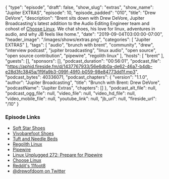 {
  "type": "episode",
  "draft": false,
  "show_slug": "extras",
  "show_name": "Jupiter EXTRAS",
  "episode": 10,
  "episode_padded": "010",
  "title": "Drew DeVore",
  "description": "Brent sits down with Drew DeVore, Jupiter Broadcasting's latest addition to the Audio Editing Engineer team and cohost of [Choose Linux](https://chooselinux.show/). We chat shoes, his love for linux, adventures in audio, and why JB feels like home.",
  "date": "2019-09-04T03:00:00-07:00",
  "header_image": "/images/shows/extras.png",
  "categories": [
    "Jupiter EXTRAS"
  ],
  "tags": [
    "audio",
    "brunch with brent",
    "community",
    "drew",
    "interview podcast",
    "jupiter broadcasting",
    "linux audio",
    "open source",
    "open source contribution",
    "pipewire",
    "regolith linux"
  ],
  "hosts": [
    "brent"
  ],
  "guests": [],
  "sponsors": [],
  "podcast_duration": "00:56:01",
  "podcast_file": "https://aphid.fireside.fm/d/1437767933/56e6db0a-de62-46a7-b4db-e28d3fc3845a/1f9fa9b3-099f-49f0-b059-98e84773dd1f.mp3",
  "podcast_bytes": 40336071,
  "podcast_chapters": {
    "version": "1.1.0",
    "author": "Jupiter Broadcasting",
    "title": "Brunch with Brent: Drew DeVore",
    "podcastName": "Jupiter Extras",
    "chapters": []
  },
  "podcast_alt_file": null,
  "podcast_ogg_file": null,
  "video_file": null,
  "video_hd_file": null,
  "video_mobile_file": null,
  "youtube_link": null,
  "jb_url": null,
  "fireside_url": "/10"
}


### Episode Links

  * [Soft Star Shoes](https://www.softstarshoes.com/ "Soft Star Shoes")
  * [Vivobarefoot Shoes](https://www.vivobarefoot.com/ "Vivobarefoot Shoes")
  * [Tuft and Needle Beds](https://www.tuftandneedle.com/ "Tuft and Needle Beds")
  * [Regolith Linux](https://regolith-linux.org/ "Regolith Linux")
  * [Pipewire](https://pipewire.org/ "Pipewire")
  * [Linux Unplugged 272: Prepare for Pipewire](https://linuxunplugged.com/272 "Linux Unplugged 272: Prepare for Pipewire")
  * [Choose Linux](https://chooselinux.show/ "Choose Linux")
  * [Reddit's 11foot8](https://www.reddit.com/r/11foot8/ "Reddit's 11foot8")
  * [@drewofdoom on Twitter](https://twitter.com/drewofdoom/ "@drewofdoom on Twitter")


